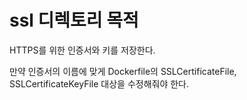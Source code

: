 # ssl 디렉토리 목적

HTTPS를 위한 인증서와 키를 저장한다.

만약 인증서의 이름에 맞게 Dockerfile의 SSLCertificateFile, SSLCertificateKeyFile 대상을 수정해줘야 한다.
